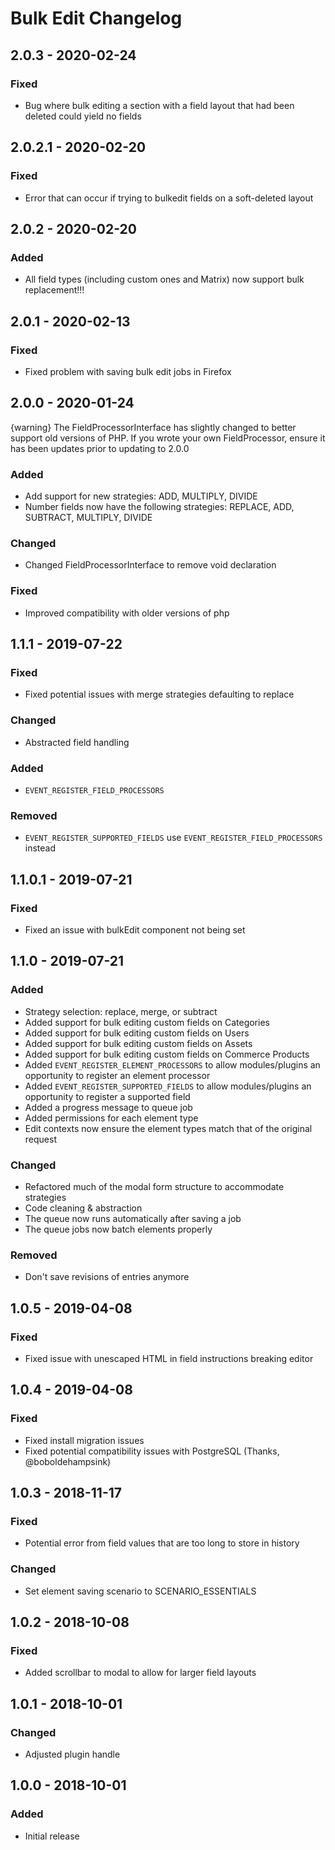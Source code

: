 # Bulk Edit Changelog

## 2.0.3 - 2020-02-24
### Fixed
- Bug where bulk editing a section with a field layout that had been deleted could yield no fields

## 2.0.2.1 - 2020-02-20
### Fixed
- Error that can occur if trying to bulkedit fields on a soft-deleted layout

## 2.0.2 - 2020-02-20
### Added
- All field types (including custom ones and Matrix) now support bulk replacement!!!

## 2.0.1 - 2020-02-13
### Fixed
- Fixed problem with saving bulk edit jobs in Firefox

## 2.0.0 - 2020-01-24
{warning} The FieldProcessorInterface has slightly changed to better
support old versions of PHP. If you wrote your own FieldProcessor,
ensure it has been updates prior to updating to 2.0.0

### Added
- Add support for new strategies: ADD, MULTIPLY, DIVIDE
- Number fields now have the following strategies: REPLACE, ADD, SUBTRACT, MULTIPLY, DIVIDE

### Changed
- Changed FieldProcessorInterface to remove void declaration

### Fixed
- Improved compatibility with older versions of php

## 1.1.1 - 2019-07-22
### Fixed
- Fixed potential issues with merge strategies defaulting to replace

### Changed
- Abstracted field handling

### Added
- `EVENT_REGISTER_FIELD_PROCESSORS`

### Removed
- `EVENT_REGISTER_SUPPORTED_FIELDS` use `EVENT_REGISTER_FIELD_PROCESSORS` instead

## 1.1.0.1 - 2019-07-21
### Fixed
- Fixed an issue with bulkEdit component not being set

## 1.1.0 - 2019-07-21
### Added
- Strategy selection: replace, merge, or subtract
- Added support for bulk editing custom fields on Categories
- Added support for bulk editing custom fields on Users
- Added support for bulk editing custom fields on Assets
- Added support for bulk editing custom fields on Commerce Products
- Added `EVENT_REGISTER_ELEMENT_PROCESSORS` to allow modules/plugins an opportunity to register an element processor
- Added `EVENT_REGISTER_SUPPORTED_FIELDS` to allow modules/plugins an opportunity to register a supported field
- Added a progress message to queue job
- Added permissions for each element type
- Edit contexts now ensure the element types match that of the original request

### Changed
- Refactored much of the modal form structure to accommodate strategies
- Code cleaning & abstraction
- The queue now runs automatically after saving a job
- The queue jobs now batch elements properly

### Removed
- Don't save revisions of entries anymore

## 1.0.5 - 2019-04-08
### Fixed
- Fixed issue with unescaped HTML in field instructions breaking editor

## 1.0.4 - 2019-04-08
### Fixed
- Fixed install migration issues
- Fixed potential compatibility issues with PostgreSQL (Thanks, @boboldehampsink)

## 1.0.3 - 2018-11-17
### Fixed
- Potential error from field values that are too long to store in history

### Changed
- Set element saving scenario to SCENARIO_ESSENTIALS

## 1.0.2 - 2018-10-08
### Fixed
- Added scrollbar to modal to allow for larger field layouts

## 1.0.1 - 2018-10-01
### Changed
- Adjusted plugin handle

## 1.0.0 - 2018-10-01
### Added
- Initial release
